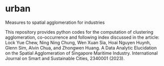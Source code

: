 # urban
Measures to spatial agglomeration for industries

This repository provides python codes for the computation of clustering agglomeration, co-occurrence and following index discussed in the article: 
Lock Yue Chew, Ning Ning Chung, Wen Xuan Sia, Hoai Nguyen Huynh, Glenn Sim, Alvin Chua, and Zhongwen Huang. A Data Analytic Elucidation on the Spatial Agglomeration of Singapore Maritime Industry. International Journal on Smart and Sustainable Cities, 2340001 (2023).
